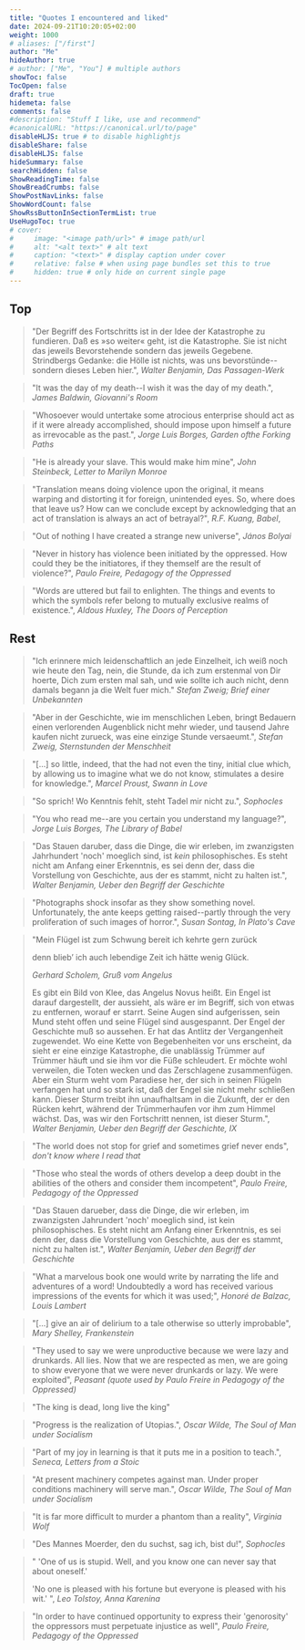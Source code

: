 ```yaml
---
title: "Quotes I encountered and liked"
date: 2024-09-21T10:20:05+02:00
weight: 1000
# aliases: ["/first"]
author: "Me"
hideAuthor: true
# author: ["Me", "You"] # multiple authors
showToc: false
TocOpen: false
draft: true
hidemeta: false
comments: false
#description: "Stuff I like, use and recommend"
#canonicalURL: "https://canonical.url/to/page"
disableHLJS: true # to disable highlightjs
disableShare: false
disableHLJS: false
hideSummary: false
searchHidden: false
ShowReadingTime: false
ShowBreadCrumbs: false
ShowPostNavLinks: false
ShowWordCount: false
ShowRssButtonInSectionTermList: true
UseHugoToc: true
# cover:
#     image: "<image path/url>" # image path/url
#     alt: "<alt text>" # alt text
#     caption: "<text>" # display caption under cover
#     relative: false # when using page bundles set this to true
#     hidden: true # only hide on current single page
---
```

<!--Please note that although I liked each quote, my admiration does not necessarily imply agreement, as there may be various reasons for my liking them.-->

## Top

> "Der Begriff des Fortschritts ist in der Idee der Katastrophe zu fundieren. Daß es »so weiter« geht, ist die Katastrophe. Sie ist nicht das jeweils Bevorstehende sondern das jeweils Gegebene. Strindbergs Gedanke: die Hölle ist nichts, was uns bevorstünde--sondern dieses Leben hier.", *Walter Benjamin, Das Passagen-Werk*

> "It was the day of my death--I wish it was the day of my death.", *James Baldwin, Giovanni's Room*

> "Whosoever would untertake some atrocious enterprise should act as if it were already accomplished, should impose upon himself a future as irrevocable as the past.", *Jorge Luis Borges, Garden ofthe Forking Paths*

> "He is already your slave. This would make him mine", *John Steinbeck, Letter to Marilyn Monroe*

> "Translation means doing violence upon the original, it means warping and distorting it for foreign, unintended eyes. So, where does that leave us? How can we conclude except by acknowledging that an act of translation is always an act of betrayal?", *R.F. Kuang, Babel*, 

> "Out of nothing I have created a strange new universe", *János Bolyai*

> "Never in history has violence been initiated by the oppressed. How could they be the initiatores, if they themself are the result of violence?", *Paulo Freire, Pedagogy of the Oppressed*

> "Words are uttered but fail to enlighten. The things and events to which the symbols refer belong to mutually exclusive realms of existence.", *Aldous Huxley, The Doors of Perception*

<!--Rename that heading-->
## Rest 

> "Ich erinnere mich leidenschaftlich an jede Einzelheit, ich weiß noch wie heute den Tag, nein, die Stunde, da ich zum erstenmal von Dir hoerte, Dich zum ersten mal sah, und wie sollte ich auch nicht, denn damals begann ja die Welt fuer mich." *Stefan Zweig; Brief einer Unbekannten*

> "Aber in der Geschichte, wie im menschlichen Leben, bringt Bedauern einen verlorenden Augenblick nicht mehr wieder, und tausend Jahre kaufen nicht zurueck, was eine einzige Stunde versaeumt.", *Stefan Zweig, Sternstunden der Menschheit*

> "[...] so little, indeed, that the had not even the tiny, initial clue which, by allowing us to imagine what we do not know, stimulates a desire for knowledge.", *Marcel Proust, Swann in Love*

> "So sprich! Wo Kenntnis fehlt, steht Tadel mir nicht zu.", *Sophocles*

> "You who read me--are you certain you understand my language?", *Jorge Luis Borges, The Library of Babel*

> "Das Stauen daruber, dass die Dinge, die wir erleben, im zwanzigsten Jahrhundert 'noch' moeglich sind, ist *kein* philosophisches. Es steht nicht am Anfang einer Erkenntnis, es sei denn der, dass die Vorstellung von Geschichte, aus der es stammt, nicht zu halten ist.", *Walter Benjamin, Ueber den Begriff der Geschichte*

> "Photographs shock insofar as they show something novel. Unfortunately, the ante keeps getting raised--partly through the very proliferation of such images of horror.", *Susan Sontag, In Plato's Cave*

> "Mein Flügel ist zum Schwung bereit ich kehrte gern zurück 
>
> denn blieb’ ich auch lebendige Zeit ich hätte wenig Glück.
>
> *Gerhard Scholem, Gruß vom Angelus*
>
>
> Es gibt ein Bild von Klee, das Angelus Novus heißt. Ein Engel ist darauf dargestellt, der aussieht, als wäre er im Begriff, sich von etwas zu entfernen, worauf er starrt. Seine Augen sind aufgerissen, sein Mund steht offen und seine Flügel sind ausgespannt. Der Engel der Geschichte muß so aussehen. Er hat das Antlitz der Vergangenheit zugewendet. Wo eine Kette von Begebenheiten vor uns erscheint, da sieht er eine einzige Katastrophe, die unablässig Trümmer auf Trümmer häuft und sie ihm vor die Füße schleudert. Er möchte wohl verweilen, die Toten wecken und das Zerschlagene zusammenfügen. Aber ein Sturm weht vom Paradiese her, der sich in seinen Flügeln verfangen hat und so stark ist, daß der Engel sie nicht mehr schließen kann. Dieser Sturm treibt ihn unaufhaltsam in die Zukunft, der er den Rücken kehrt, während der Trümmerhaufen vor ihm zum Himmel wächst. Das, was wir den Fortschritt nennen, ist dieser Sturm.", *Walter Benjamin, Ueber den Begriff der Geschichte, IX*


> "The world does not stop for grief and sometimes grief never ends", *don't know where I read that*

> "Those who steal the words of others develop a deep doubt in the abilities of the others and consider them incompetent", *Paulo Freire, Pedagogy of the Oppressed*


> "Das Stauen darueber, dass die Dinge, die wir erleben, im zwanzigsten Jahrundert 'noch' moeglich sind, ist kein philosophisches. Es steht nicht am Anfang einer Erkenntnis, es sei denn der, dass die Vorstellung von Geschichte, aus der es stammt, nicht zu halten ist.", *Walter Benjamin, Ueber den Begriff der Geschichte*

> "What a marvelous book one would write by narrating the life and adventures of a word! Undoubtedly a word has received various impressions of the events for which it was used;", *Honoré de Balzac, Louis Lambert*

> "[...] give an air of delirium to a tale otherwise so utterly improbable", *Mary Shelley, Frankenstein*

> "They used to say we were unproductive because we were lazy and drunkards. All lies. Now that we are respected as men, we are going to show everyone that we were never drunkards or lazy. We were exploited", *Peasant (quote used by Paulo Freire in Pedagogy of the Oppressed)*

> "The king is dead, long live the king"

> "Progress is the realization of Utopias.", *Oscar Wilde, The Soul of Man under Socialism*

> "Part of my joy in learning is that it puts me in a position to teach.", *Seneca, Letters from a Stoic*

> "At present machinery competes against man. Under proper conditions machinery will serve man.", *Oscar Wilde, The Soul of Man under Socialism*

> "It is far more difficult to murder a phantom than a reality", *Virginia Wolf*

> "Des Mannes Moerder, den du suchst, sag ich, bist du!", *Sophocles*

> " 'One of us is stupid. Well, and you know one can never say that about oneself.'
>
> 'No one is pleased with his fortune but everyone is pleased with his wit.' ", *Leo Tolstoy, Anna Karenina*

> "In order to have continued opportunity to express their 'genorosity' the oppressors must perpetuate injustice as well", *Paulo Freire, Pedagogy of the Oppressed*
